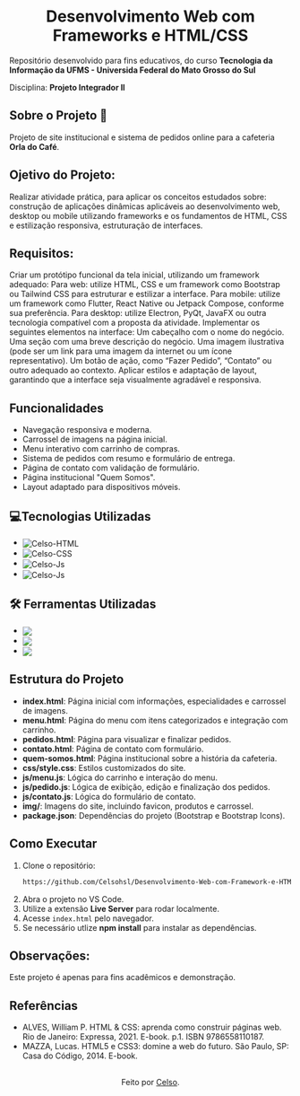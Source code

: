 <h1 align ="center">Desenvolvimento Web com Frameworks e HTML/CSS</h1>

Repositório desenvolvido para fins educativos, do curso **Tecnologia da Informação da UFMS - Universida Federal do Mato Grosso do Sul**

Disciplina: **Projeto Integrador II**

<h2>Sobre o Projeto 📜<br></h2>

Projeto de site institucional e sistema de pedidos online para a cafeteria **Orla do Café**.

## Ojetivo do Projeto:

Realizar atividade prática, para aplicar os conceitos estudados sobre: construção de aplicações dinâmicas aplicáveis ao desenvolvimento web, desktop ou mobile utilizando frameworks e os fundamentos de HTML, CSS e estilização responsiva, estruturação de interfaces.

## Requisitos:

Criar um protótipo funcional da tela inicial, utilizando um framework adequado: Para web: utilize HTML, CSS e um framework como Bootstrap ou Tailwind CSS para estruturar e estilizar a interface. Para mobile: utilize um framework como Flutter, React Native ou Jetpack Compose, conforme sua preferência. Para desktop: utilize Electron, PyQt, JavaFX ou outra tecnologia compatível com a proposta da atividade. Implementar os seguintes elementos na interface: Um cabeçalho com o nome do negócio. Uma seção com uma breve descrição do negócio. Uma imagem ilustrativa (pode ser um link para uma imagem da internet ou um ícone representativo). Um botão de ação, como “Fazer Pedido”, “Contato” ou outro adequado ao contexto. Aplicar estilos e adaptação de layout, garantindo que a interface seja visualmente agradável e responsiva. 

## Funcionalidades

- Navegação responsiva e moderna.
- Carrossel de imagens na página inicial.
- Menu interativo com carrinho de compras.
- Sistema de pedidos com resumo e formulário de entrega.
- Página de contato com validação de formulário.
- Página institucional "Quem Somos".
- Layout adaptado para dispositivos móveis.

## 💻Tecnologias Utilizadas

-  <img align="center" alt="Celso-HTML" src="https://img.shields.io/badge/HTML5-E34F26?style=for-the-badge&logo=html5&logoColor=white">
-  <img align="center" alt="Celso-CSS"  src="https://img.shields.io/badge/CSS3-1572B6?style=for-the-badge&logo=css3&logoColor=white">
-  <img align="center" alt="Celso-Js" src="https://img.shields.io/badge/JavaScript-F7DF1E?style=for-the-badge&logo=javascript&logoColor=black">
-  <img align="center" alt="Celso-Js" src="https://img.shields.io/badge/Bootstrap-7952B3?style=for-the-badge&logo=bootstrap&logoColor=white">

## 🛠 Ferramentas Utilizadas
- <img align="center" src="https://img.shields.io/badge/Visual%20Studio%20Code-0078d7.svg?style=for-the-badge&logo=visual-studio-code&logoColor=white">
- <img align="center" src="https://img.shields.io/badge/git-%23F05033.svg?style=for-the-badge&logo=git&logoColor=white">
- <img align="center" src="https://img.shields.io/badge/github-%23121011.svg?style=for-the-badge&logo=github&logoColor=white">

## Estrutura do Projeto

- **index.html**: Página inicial com informações, especialidades e carrossel de imagens.
- **menu.html**: Página do menu com itens categorizados e integração com carrinho.
- **pedidos.html**: Página para visualizar e finalizar pedidos.
- **contato.html**: Página de contato com formulário.
- **quem-somos.html**: Página institucional sobre a história da cafeteria.
- **css/style.css**: Estilos customizados do site.
- **js/menu.js**: Lógica do carrinho e interação do menu.
- **js/pedido.js**: Lógica de exibição, edição e finalização dos pedidos.
- **js/contato.js**: Lógica do formulário de contato.
- **img/**: Imagens do site, incluindo favicon, produtos e carrossel.
- **package.json**: Dependências do projeto (Bootstrap e Bootstrap Icons).

## Como Executar

1. Clone o repositório:
   ```sh
   https://github.com/Celsohsl/Desenvolvimento-Web-com-Framework-e-HTML-CSS-.git
   ```
2. Abra o projeto no VS Code.
3. Utilize a extensão **Live Server** para rodar localmente.
4. Acesse `index.html` pelo navegador.
4. Se necessário utlize **npm install** para instalar as dependências.

## Observações:
Este projeto é apenas para fins acadêmicos e demonstração.

## Referências
- ALVES, William P. HTML & CSS: aprenda como construir páginas web. Rio de Janeiro: Expressa, 2021. E-book. p.1. ISBN 9786558110187. 
- MAZZA, Lucas. HTML5 e CSS3: domine a web do futuro. São Paulo, SP: Casa do Código, 2014. E-book. 

##
<div align="center">Feito por <a href="https://github.com/Celsohsl">Celso</a>.</div>
